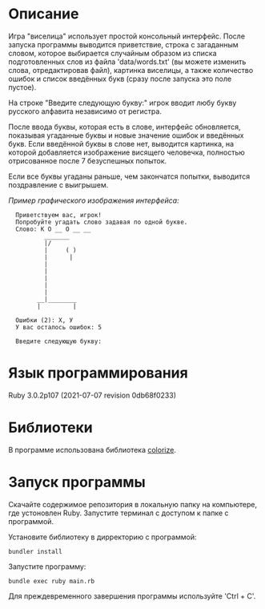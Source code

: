 # Описание

  Игра "виселица" использует простой консольный интерфейс. После запуска программы выводится приветствие, строка с загаданным словом, которое выбирается случайным образом из списка подготовленных слов из файла 'data/words.txt' (вы можете изменить слова, отредактировав файл), картинка виселицы, а также количество ошибок и список введённых букв (сразу после запуска это поле пустое).

  На строке "Введите следующую букву:" игрок вводит любу букву русского алфавита независимо от регистра.

  После ввода буквы, которая есть в слове, интерфейс обновляется, показывая угаданные буквы и новые значение ошибок и введённых букв.
  Если введённой буквы в слове нет, выводится картинка, на которой добавляется изображение висящего человечка, полностью отрисованное после 7 безуспешных попыток.

  Если все буквы угаданы раньше, чем закончатся попытки, выводится поздравление с выигрышем.

  *Пример графического изображения интерфейса:*
  ```
    Приветствуем вас, игрок!
    Попробуйте угадать слово задавая по одной букве.
    Слово: К О __ О __ __
            _______
            |/
            |     ( )
            |      |
            |
            |
            |
            |
            |
          __|________
          |         |

    Ошибки (2): Х, У
    У вас осталось ошибок: 5

    Введите следующую букву:
  ```
# Язык программирования

  Ruby 3.0.2p107 (2021-07-07 revision 0db68f0233)

# Библиотеки

  В программе использована библиотека [colorize](https://github.com/fazibear/colorize#readme).

# Запуск программы

  Скачайте содержимое репозитория в локальную папку на компьютере, где устоновлен Ruby.
  Запустите терминал с доступом к папке с программой.

  Установите библиотеку в дирректорию с программой:
  ```
  bundler install
  ```

  Запустите программу:
  ```
  bundle exec ruby main.rb
  ```
  Для преждевременного завершения программы используйте 'Ctrl + C'.
